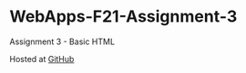 # WebApps-F21-Assignment-3
Assignment 3 - Basic HTML

Hosted at [GitHub](https://44-563-webapps-f21.github.io/webapps-f21-assignment-3-JonathanVelkeneers/)